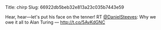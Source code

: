 Title: chirp
Slug: 66922db5beb32e813a23c035b7443e59

Hear, hear—let's put his face on the tenner! RT <a href="http://twitter.com/DanielSteeves">@DanielSteeves</a>: Why we owe it all to Alan Turing — <a href="http://t.co/5AvKdGNC">http://t.co/5AvKdGNC</a>
